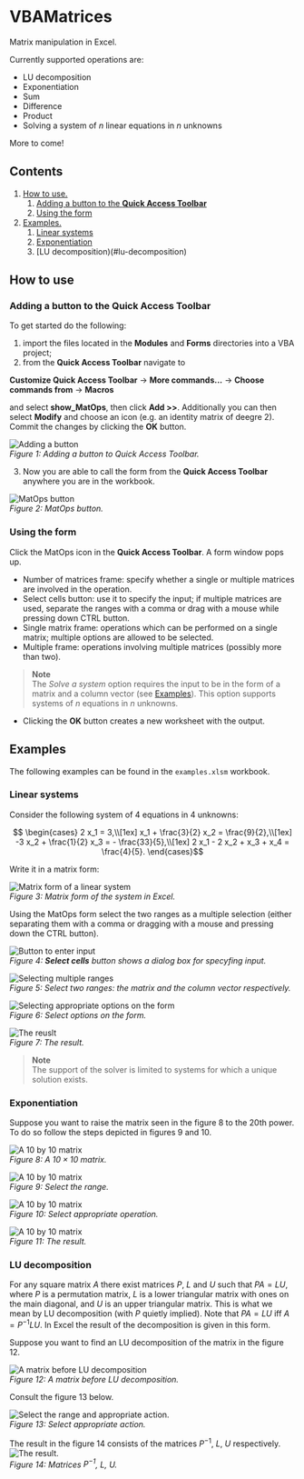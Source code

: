 # VBAMatrices

Matrix manipulation in Excel.

Currently supported operations are:

+ LU decomposition
+ Exponentiation
+ Sum
+ Difference
+ Product
+ Solving a system of $`n`$ linear equations in $`n`$ unknowns

More to come!


## Contents

1. [How to use.](#how-to-use)
    1. [Adding a button to the **Quick Access Toolbar**](#adding-a-button-to-the-quick-access-toolbar)
    2. [Using the form](#using-the-form)
2. [Examples.](#examples)
    1. [Linear systems](#linear-systems)
    2. [Exponentiation](#exponentiation)
    3. [LU decomposition)(#lu-decomposition)

## How to use

### Adding a button to the **Quick Access Toolbar**

To get started do the following:

1. import the files located in the **Modules** and **Forms** directories into a VBA project;
2. from the **Quick Access Toolbar** navigate to

**Customize Quick Access Toolbar** -> **More commands...** -> **Choose commands from** ->
**Macros**

and select **show_MatOps**, then click **Add >>**. Additionally you can then select **Modify** and choose an icon (e.g. an identity matrix of deegre 2). Commit the changes by clicking the **OK** button.

![Adding a button](figs/quick-access-toolbar-button.png)
<br>
*Figure 1: Adding a button to Quick Access Toolbar.*

3. Now you are able to call the form from the **Quick Access Toolbar** anywhere you are in the workbook.

![MatOps button](figs/mat-ops-button.png)
<br>
*Figure 2: MatOps button.*

### Using the form

Click the MatOps icon in the **Quick Access Toolbar**. A form window pops up.

+ Number of matrices frame: specify whether a single or multiple matrices are involved in
the operation.
+ Select cells button: use it to specify the input; if multiple matrices are used, separate
the ranges with a comma or drag with a mouse while pressing down CTRL button.
+ Single matrix frame: operations which can be performed on a single matrix; multiple options are
allowed to be selected.
+ Multiple frame: operations involving multiple matrices (possibly more than two).

> **Note**<br>
> The *Solve a system* option requires the input to be in the form of a matrix and a column
> vector (see [Examples](#examples)). This option supports systems of $`n`$ equations in $`n`$
> unknowns.

+ Clicking the **OK** button creates a new worksheet with the output.

## Examples

The following examples can be found in the `examples.xlsm` workbook.

### Linear systems

Consider the following system of 4 equations in 4 unknowns:

```math
    \begin{cases}
        2 x_1 = 3,\\[1ex]
        x_1 + \frac{3}{2} x_2 = \frac{9}{2},\\[1ex]
        -3 x_2 + \frac{1}{2} x_3 = - \frac{33}{5},\\[1ex]
        2 x_1 - 2 x_2 + x_3 + x_4 = \frac{4}{5}.
    \end{cases}
```

Write it in a matrix form:

![Matrix form of a linear system](figs/linear-system-example.png)
<br>
*Figure 3: Matrix form of the system in Excel.*

Using the MatOps form select the two ranges as a multiple selection (either separating them with
a comma or dragging with a mouse and pressing down the CTRL button).


![Button to enter input](figs/lin-sys-step-1.png)
<br>
*Figure 4: **Select cells** button shows a dialog box for specyfing input.*

![Selecting multiple ranges](figs/lin-sys-step-2.png)
<br>
*Figure 5: Select two ranges: the matrix and the column vector respectively.*

![Selecting appropriate options on the form](figs/lin-sys-step-3.png)
<br>
*Figure 6: Select options on the form.*

![The reuslt](figs/lin-sys-step-4.png)
<br>
*Figure 7: The result.*

> **Note**<br>
> The support of the solver is limited to systems for which a unique solution exists.

### Exponentiation

Suppose you want to raise the matrix seen in the figure 8 to the 20th power. To do so follow
the steps depicted in figures 9 and 10.

![A 10 by 10 matrix](figs/exp-example-step-1.png)
<br>
*Figure 8: A $`10 \times 10`$ matrix.*

![A 10 by 10 matrix](figs/exp-example-step-2.png)
<br>
*Figure 9: Select the range.*

![A 10 by 10 matrix](figs/exp-example-step-3.png)
<br>
*Figure 10: Select appropriate operation.*

![A 10 by 10 matrix](figs/exp-example-step-4.png)
<br>
*Figure 11: The result.*

### LU decomposition

For any square matrix $`A`$ there exist matrices $`P`$, $`L`$ and $`U`$ such that $`PA = LU`$,
where $`P`$ is a permutation matrix, $`L`$ is a lower triangular matrix with ones on the main
diagonal, and $`U`$ is an upper triangular matrix. This is what we mean by LU decomposition
(with $`P`$ quietly implied). Note that $`PA = LU`$ iff $`A = P^{-1}LU`$. In Excel the result
of the decomposition is given in this form.

Suppose you want to find an LU decomposition of the matrix in the figure 12.

![A matrix before LU decomposition](figs/lu-example-1.png)
<br>
*Figure 12: A matrix before LU decomposition.*

Consult the figure 13 below.

![Select the range and appropriate action.](figs/lu-example-2.png)
<br>
*Figure 13: Select appropriate action.*

The result in the figure 14 consists of the matrices $`P^{-1}`$, $`L`$, $`U`$ respectively.
![The result.](figs/lu-example-3.png)
<br>
*Figure 14: Matrices $`P^{-1}`$, $`L`$, $`U`$.*


